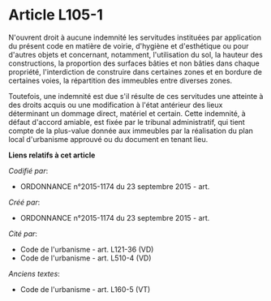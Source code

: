 # Article L105-1

N'ouvrent droit à aucune indemnité les servitudes instituées par application du présent code en matière de voirie, d'hygiène
et d'esthétique ou pour d'autres objets et concernant, notamment, l'utilisation du sol, la hauteur des constructions, la
proportion des surfaces bâties et non bâties dans chaque propriété, l'interdiction de construire dans certaines zones et en
bordure de certaines voies, la répartition des immeubles entre diverses zones.

Toutefois, une indemnité est due s'il résulte de ces servitudes une atteinte à des droits acquis ou une modification à l'état
antérieur des lieux déterminant un dommage direct, matériel et certain. Cette indemnité, à défaut d'accord amiable, est fixée
par le tribunal administratif, qui tient compte de la plus-value donnée aux immeubles par la réalisation du plan local
d'urbanisme approuvé ou du document en tenant lieu.

**Liens relatifs à cet article**

_Codifié par_:

  - ORDONNANCE n°2015-1174 du 23 septembre 2015 - art.

_Créé par_:

  - ORDONNANCE n°2015-1174 du 23 septembre 2015 - art.

_Cité par_:

  - Code de l'urbanisme - art. L121-36 (VD)
  - Code de l'urbanisme - art. L510-4 (VD)

_Anciens textes_:

  - Code de l'urbanisme - art. L160-5 (VT)

